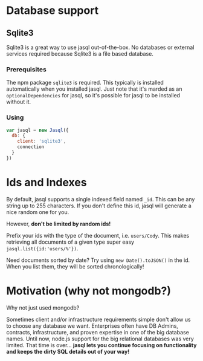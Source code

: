# Database support

## Sqlite3

Sqlite3 is a great way to use jasql out-of-the-box.
No databases or external services required because Sqlite3 is a file based database.

### Prerequisites

The npm package `sqlite3` is required.
This typically is installed automatically when you installed jasql.
Just note that it's marded as an `optionalDependencies` for jasql, so it's possible for jasql to be installed without it.

### Using

```javascript
var jasql = new Jasql({
  db: {
    client: 'sqlite3',
    connection
  }
})
``` 

# Ids and Indexes

By default, jasql supports a single indexed field named `_id`.
This can be any string up to 255 characters.
If you don't define this id, jasql will generate a nice random one for you.

However, **don't be limited by random ids!**

<i class="fa fa-lightbulb-o fa-lg"></i> Prefix your ids with the type of the document, i.e. `users/Cody`.
This makes retrieving all documents of a given type super easy `jasql.list({id:'users/%'})`.

<i class="fa fa-lightbulb-o fa-lg"></i> Need documents sorted by date? Try using `new Date().toJSON()` in the id.
When you list them, they will be sorted chronologically!

# Motivation (why not mongodb?)

Why not just used mongodb?

Sometimes client and/or infrastructure requirements simple don't allow us to choose any database we want.
Enterprises often have DB Admins, contracts, infrastructure, and proven expertise in one of the big database names.
Until now, node.js support for the big relational databases was very limited.
That time is over...
**jasql lets you continue focusing on functionality and keeps the dirty SQL details out of your way!**
